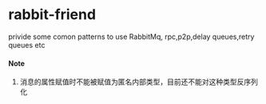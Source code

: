 # rabbit-friend
privide some comon patterns to use RabbitMq, rpc,p2p,delay queues,retry queues etc


#### Note
1. 消息的属性赋值时不能被赋值为匿名内部类型，目前还不能对这种类型反序列化